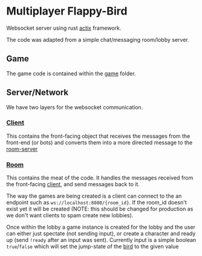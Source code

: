 # Multiplayer Flappy-Bird

Websocket server using rust [actix](https://actix.rs/) framework.

The code was adapted from a simple chat/messaging room/lobby server.

## Game
The game code is contained within the [game](./src/game/) folder.

## Server/Network

We have two layers for the websocket communication.

### [Client](./src/socket.rs)

This contains the front-facing object that receives the messages from the front-end (or bots) and converts them into a more directed message to the [room-server](./src/game_lobby.rs)

### [Room](./src/game_lobby.rs)

This contains the meat of the code. It handles the messages received from the front-facing [client](./src/socket.rs), and send messages back to it.

The way the games are being created is a client can connect to the an endpoint such as `ws://localhost:8080/{room_id}`. If the room_id doesn't exist yet it will be created 
(NOTE: this should be changed for production as we don't want clients to spam create new lobbies).

Once within the lobby a game instance is created for the lobby and the user can either just spectate (not sending input), or create a character and ready up (send `!ready` after an input was sent). Currently input is a simple boolean `true`/`false` which will set the jump-state of the [bird](./src/game/objects/bird.rs) to the given value